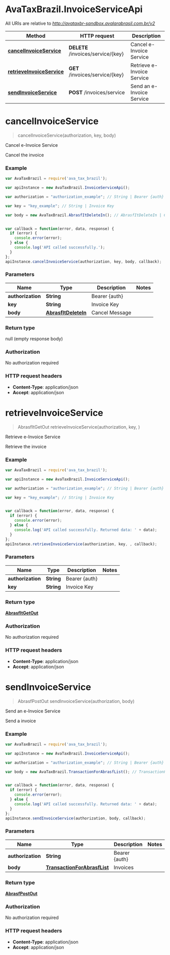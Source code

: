 # AvaTaxBrazil.InvoiceServiceApi

All URIs are relative to *http://avataxbr-sandbox.avalarabrasil.com.br/v2*

Method | HTTP request | Description
------------- | ------------- | -------------
[**cancelInvoiceService**](InvoiceServiceApi.md#cancelInvoiceService) | **DELETE** /invoices/service/{key} | Cancel e-Invoice Service
[**retrieveInvoiceService**](InvoiceServiceApi.md#retrieveInvoiceService) | **GET** /invoices/service/{key} | Retrieve e-Invoice Service
[**sendInvoiceService**](InvoiceServiceApi.md#sendInvoiceService) | **POST** /invoices/service | Send an e-Invoice Service


<a name="cancelInvoiceService"></a>
# **cancelInvoiceService**
> cancelInvoiceService(authorization, key, body)

Cancel e-Invoice Service

Cancel the invoice

### Example
```javascript
var AvaTaxBrazil = require('ava_tax_brazil');

var apiInstance = new AvaTaxBrazil.InvoiceServiceApi();

var authorization = "authorization_example"; // String | Bearer {auth}

var key = "key_example"; // String | Invoice Key

var body = new AvaTaxBrazil.AbrasfItDeleteIn(); // AbrasfItDeleteIn | Cancel Message


var callback = function(error, data, response) {
  if (error) {
    console.error(error);
  } else {
    console.log('API called successfully.');
  }
};
apiInstance.cancelInvoiceService(authorization, key, body, callback);
```

### Parameters

Name | Type | Description  | Notes
------------- | ------------- | ------------- | -------------
 **authorization** | **String**| Bearer {auth} | 
 **key** | **String**| Invoice Key | 
 **body** | [**AbrasfItDeleteIn**](AbrasfItDeleteIn.md)| Cancel Message | 

### Return type

null (empty response body)

### Authorization

No authorization required

### HTTP request headers

 - **Content-Type**: application/json
 - **Accept**: application/json

<a name="retrieveInvoiceService"></a>
# **retrieveInvoiceService**
> AbrasfItGetOut retrieveInvoiceService(authorization, key, )

Retrieve e-Invoice Service

Retrieve the invoice

### Example
```javascript
var AvaTaxBrazil = require('ava_tax_brazil');

var apiInstance = new AvaTaxBrazil.InvoiceServiceApi();

var authorization = "authorization_example"; // String | Bearer {auth}

var key = "key_example"; // String | Invoice Key


var callback = function(error, data, response) {
  if (error) {
    console.error(error);
  } else {
    console.log('API called successfully. Returned data: ' + data);
  }
};
apiInstance.retrieveInvoiceService(authorization, key, , callback);
```

### Parameters

Name | Type | Description  | Notes
------------- | ------------- | ------------- | -------------
 **authorization** | **String**| Bearer {auth} | 
 **key** | **String**| Invoice Key | 

### Return type

[**AbrasfItGetOut**](AbrasfItGetOut.md)

### Authorization

No authorization required

### HTTP request headers

 - **Content-Type**: application/json
 - **Accept**: application/json

<a name="sendInvoiceService"></a>
# **sendInvoiceService**
> AbrasfPostOut sendInvoiceService(authorization, body)

Send an e-Invoice Service

Send a invoice

### Example
```javascript
var AvaTaxBrazil = require('ava_tax_brazil');

var apiInstance = new AvaTaxBrazil.InvoiceServiceApi();

var authorization = "authorization_example"; // String | Bearer {auth}

var body = new AvaTaxBrazil.TransactionForAbrasfList(); // TransactionForAbrasfList | Invoices


var callback = function(error, data, response) {
  if (error) {
    console.error(error);
  } else {
    console.log('API called successfully. Returned data: ' + data);
  }
};
apiInstance.sendInvoiceService(authorization, body, callback);
```

### Parameters

Name | Type | Description  | Notes
------------- | ------------- | ------------- | -------------
 **authorization** | **String**| Bearer {auth} | 
 **body** | [**TransactionForAbrasfList**](TransactionForAbrasfList.md)| Invoices | 

### Return type

[**AbrasfPostOut**](AbrasfPostOut.md)

### Authorization

No authorization required

### HTTP request headers

 - **Content-Type**: application/json
 - **Accept**: application/json

